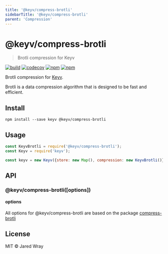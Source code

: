 ```yaml
---
title: '@keyv/compress-brotli'
sidebarTitle: '@keyv/compress-brotli'
parent: 'Compression'
---
```


# @keyv/compress-brotli 

> Brotli compression for Keyv

[![build](https://github.com/jaredwray/keyv/actions/workflows/tests.yaml/badge.svg)](https://github.com/jaredwray/keyv/actions/workflows/tests.yaml)
[![codecov](https://codecov.io/gh/jaredwray/keyv/branch/main/graph/badge.svg?token=bRzR3RyOXZ)](https://codecov.io/gh/jaredwray/keyv)
[![npm](https://img.shields.io/npm/v/@keyv/compress-brotli.svg)](https://www.npmjs.com/package/@keyv/compress-brotli)
[![npm](https://img.shields.io/npm/dm/@keyv/compress-brotli)](https://npmjs.com/package/@keyv/compress-brotli)

Brotli compression for [Keyv](https://github.com/jaredwray/keyv).

Brotli is a data compression algorithm that is designed to be fast and efficient.

## Install

```shell
npm install --save keyv @keyv/compress-brotli
```

## Usage

```javascript
const KeyvBrotli = require('@keyv/compress-brotli');
const Keyv = require('keyv');

const keyv = new Keyv({store: new Map(), compression: new KeyvBrotli()});

```

## API

### @keyv/compress-brotli(\[options])

#### options

All options for @keyv/compress-brotli are based on the package [compress-brotli](https://github.com/Kikobeats/compress-brotli)

## License

MIT © Jared Wray